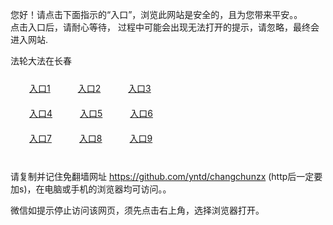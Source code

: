您好！请点击下面指示的“入口”，浏览此网站是安全的，且为您带来平安。。 <br/>
点击入口后，请耐心等待， 过程中可能会出现无法打开的提示，请忽略，最终会进入网站. </br>

法轮大法在长春<br/>
<div style="padding:10px"><a style="margin:20px" target="_blank" href="https://d377t9cr6k81z7.cloudfront.net/2Qpsp?qnmgh" id="ccLink1" rel="nofollow">入口1</a> <a target="_blank" style="margin:20px" href="https://d3og3r8j61cr9o.cloudfront.net/2Qpsp?vvefwmny" id="ccLink2" rel="nofollow">入口2</a> <a style="margin:20px" target="_blank" href="https://d10qcnoilcqggt.cloudfront.net/2Qpsp?zgxmkgme" id="ccLink3" rel="nofollow">入口3</a></div>

<div style="padding:10px" ><a style="margin:20px" target="_blank" href="https://d377t9cr6k81z7.cloudfront.net/2Qpsp?qnmgh" id="ccLink4" rel="nofollow">入口4</a> <a style="margin:20px" href="https://d3og3r8j61cr9o.cloudfront.net/2Qpsp?vvefwmny" target="_blank" id="ccLink5" rel="nofollow">入口5</a> <a style="margin:20px" href="https://d10qcnoilcqggt.cloudfront.net/2Qpsp?zgxmkgme" target="_blank" id="ccLink6" rel="nofollow">入口6</a></div>

<div style="padding:10px"><a style="margin:20px" target="_blank" href="https://d377t9cr6k81z7.cloudfront.net/2Qpsp?qnmgh" id="ccLink7" rel="nofollow">入口7</a> <a style="margin:20px" href="https://d3og3r8j61cr9o.cloudfront.net/2Qpsp?vvefwmny" target="_blank" id="ccLink8" rel="nofollow">入口8</a> <a style="margin:20px" target="_blank" href="https://d10qcnoilcqggt.cloudfront.net/2Qpsp?zgxmkgme" id="ccLink9" rel="nofollow">入口9</a></div>

<br/>



请复制并记住免翻墙网址 https://github.com/yntd/changchunzx (http后一定要加s)，在电脑或手机的浏览器均可访问。。<br/>

微信如提示停止访问该网页，须先点击右上角，选择浏览器打开。
